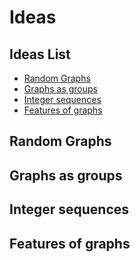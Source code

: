 # Ideas

## Ideas List

+ [Random Graphs](#random-graphs)
+ [Graphs as groups](#graphs-as-groups)
+ [Integer sequences](#integer-sequences)
+ [Features of graphs](#features-of-graphs)

## Random Graphs

## Graphs as groups

## Integer sequences

## Features of graphs